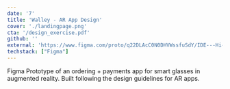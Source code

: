 ```yaml
---
date: '7'
title: 'Walley - AR App Design'
cover: './landingpage.png'
cta: '/design_exercise.pdf'
github: ''
external: 'https://www.figma.com/proto/q22DLAcC0N0DHVWssfuSdY/IDE---Hi-Fi-Prototype?page-id=0%3A1&node-id=35%3A205&starting-point-node-id=35%3A205&scaling=scale-down&show-proto-sidebar=1'
techstack: ["Figma"]
---
```

Figma Prototype of an ordering + payments app for smart glasses in augmented reality. Built following the design guidelines for AR apps.

